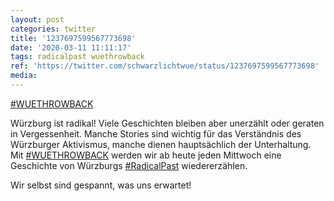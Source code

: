 ```yaml
---
layout: post
categories: twitter
title: '1237697599567773698'
date: '2020-03-11 11:11:17'
tags: radicalpast wuethrowback
ref: 'https://twitter.com/schwarzlichtwue/status/1237697599567773698'
media:
---
```

[#WUETHROWBACK](/t/wuethrowback) 

Würzburg ist radikal! Viele Geschichten bleiben aber unerzählt oder geraten in Vergessenheit. Manche Stories sind wichtig für das Verständnis des Würzburger Aktivismus, manche dienen hauptsächlich der Unterhaltung. 
Mit [#WUETHROWBACK](/t/wuethrowback) werden wir ab heute jeden Mittwoch eine Geschichte von Würzburgs [#RadicalPast](/t/radicalpast) wiedererzählen.

Wir selbst sind gespannt, was uns erwartet! 